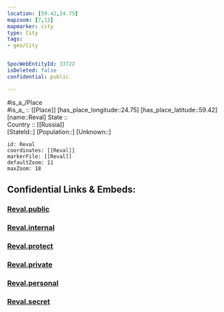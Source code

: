 ```yaml
---
location: [59.42,24.75] 
mapzoom: [7,12] 
mapmarker: city 
type: City
tags:
- geo/City


SpocWebEntityId: 33722
isDeleted: false
confidential: public

---
```

#is_a_/Place  
#is_a_ :: [[Place]] 
[has_place_longitude::24.75] 
[has_place_latitude::59.42] 
[name::Reval] 
State ::  
Country :: [[Russia]]  
[StateId::] 
[Population::] 
[Unknown::] 


```leaflet
id: Reval
coordinates: [[Reval]] 
markerFile: [[Reval]] 
defaultZoom: 11 
maxZoom: 18
```


## Confidential Links & Embeds: 

### [Reval.public](/_public/\Earth\Continent\Europe\Europe~North\Estonia\Counties~Estonia\Harju\CityReval.public.md) 

### [Reval.internal](/_internal/\Earth\Continent\Europe\Europe~North\Estonia\Counties~Estonia\Harju\CityReval.internal.md) 

### [Reval.protect](/_protect/\Earth\Continent\Europe\Europe~North\Estonia\Counties~Estonia\Harju\CityReval.protect.md) 

### [Reval.private](/_private/\Earth\Continent\Europe\Europe~North\Estonia\Counties~Estonia\Harju\CityReval.private.md) 

### [Reval.personal](/_personal/\Earth\Continent\Europe\Europe~North\Estonia\Counties~Estonia\Harju\CityReval.personal.md) 

### [Reval.secret](/_secret/\Earth\Continent\Europe\Europe~North\Estonia\Counties~Estonia\Harju\CityReval.secret.md)

